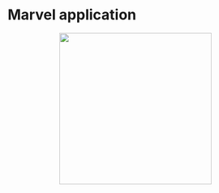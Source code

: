 # Marvel application



<p align="center">
  <img src="../assets/preview.gif" width=300></img>
</p>
